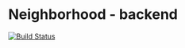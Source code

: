 # Neighborhood - backend

[![Build Status](https://app.travis-ci.com/iTaylorCodes/Capstone-2-Neighborhood-be.svg?branch=main)](https://app.travis-ci.com/iTaylorCodes/Capstone-2-Neighborhood-be)
